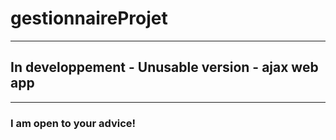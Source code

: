 # gestionnaireProjet
--------------------------------------
## In developpement - Unusable version - ajax web app
-------------------------------------- 

### I am open to your advice!
